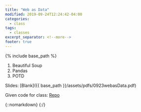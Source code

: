 ```yaml
---
title: "Web as Data"
modified: 2019-09-24T12:24:42-04:00
categories:
  - class
tags:
  - classes
excerpt_separator: <!--more-->
footer: true
---
```


{% include base_path %}

1. Beautiful Soup
2. Pandas
3. POTD

<!--more-->

Slides: [Blank]({{ base_path }}/assets/pdfs/0923webasData.pdf)

Given code for class: [Repo](https://github.students.cs.ubc.ca/cpsc203-2019w-t1/LecBillboard)

{::nomarkdown}
<object data="{{ base_path }}/assets/pdfs/0923webasData-ann.pdf" width="500" height="500" type='application/pdf'/>
</object>
{:/}

